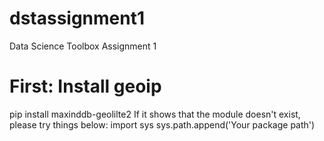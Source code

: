 # dstassignment1
Data Science Toolbox Assignment 1
# First: Install geoip
pip install maxinddb-geolilte2
If it shows that the module doesn't exist, please try things below:
import sys
sys.path.append('Your package path')
